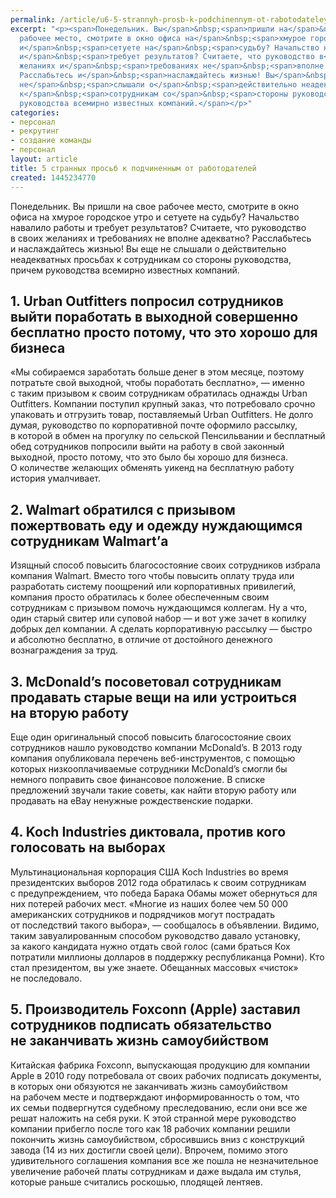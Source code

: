 ```yaml
---
permalink: /article/u6-5-strannyh-prosb-k-podchinennym-ot-rabotodateley
excerpt: "<p><span>Понедельник. Вы</span>&nbsp;<span>пришли на</span>&nbsp;<span>свое
  рабочее место, смотрите в окно офиса на</span>&nbsp;<span>хмурое городское утро
  и</span>&nbsp;<span>сетуете на</span>&nbsp;<span>судьбу? Начальство навалило работы
  и</span>&nbsp;<span>требует результатов? Считаете, что руководство в</span>&nbsp;<span>своих
  желаниях и</span>&nbsp;<span>требованиях не</span>&nbsp;<span>вполне адекватно?
  Расслабьтесь и</span>&nbsp;<span>наслаждайтесь жизнью! Вы</span>&nbsp;<span>еще
  не</span>&nbsp;<span>слышали о</span>&nbsp;<span>действительно неадекватных просьбах
  к</span>&nbsp;<span>сотрудникам со</span>&nbsp;<span>стороны руководства, причем
  руководства всемирно известных компаний.</span></p>"
categories:
- персонал
- рекрутинг
- создание команды
- персонал
layout: article
title: 5 странных просьб к подчиненным от работодателей
created: 1445234770
---
```

<p><span>Понедельник. Вы</span>&nbsp;<span>пришли на</span>&nbsp;<span>свое рабочее место, смотрите в окно офиса на</span>&nbsp;<span>хмурое городское утро и</span>&nbsp;<span>сетуете на</span>&nbsp;<span>судьбу? Начальство навалило работы и</span>&nbsp;<span>требует результатов? Считаете, что руководство в</span>&nbsp;<span>своих желаниях и</span>&nbsp;<span>требованиях не</span>&nbsp;<span>вполне адекватно? Расслабьтесь и</span>&nbsp;<span>наслаждайтесь жизнью! Вы</span>&nbsp;<span>еще не</span>&nbsp;<span>слышали о</span>&nbsp;<span>действительно неадекватных просьбах к</span>&nbsp;<span>сотрудникам со</span>&nbsp;<span>стороны руководства, причем руководства всемирно известных компаний.</span></p>
<h2>1. Urban Outfitters попросил сотрудников выйти поработать в&nbsp;выходной совершенно бесплатно просто потому, что это хорошо для бизнеса</h2>
<p>«Мы&nbsp;собираемся заработать больше денег в&nbsp;этом месяце, поэтому потратьте свой выходной, чтобы поработать бесплатно»,&nbsp;— именно с&nbsp;таким призывом к&nbsp;своим сотрудникам обратилась однажды Urban Outfitters. Компании поступил крупный заказ, что потребовало срочно упаковать и&nbsp;отгрузить товар, поставляемый Urban Outfitters. Не&nbsp;долго думая, руководство по&nbsp;корпоративной почте оформило рассылку, в&nbsp;которой в&nbsp;обмен на&nbsp;прогулку по&nbsp;сельской Пенсильвании и&nbsp;бесплатный обед сотрудников попросили выйти на&nbsp;работу в&nbsp;свой законный выходной, просто потому, что это было&nbsp;бы хорошо для бизнеса. О&nbsp;количестве желающих обменять уикенд на&nbsp;бесплатную работу история умалчивает.</p>
<h2>2. Walmart обратился с&nbsp;призывом пожертвовать еду и&nbsp;одежду нуждающимся сотрудникам Walmart’а</h2>
<p>Изящный способ повысить благосостояние своих сотрудников избрала компания Walmart. Вместо того чтобы повысить оплату труда или разработать систему поощрений или корпоративных привилегий, компания просто обратилась к&nbsp;более обеспеченным своим сотрудникам с&nbsp;призывом помочь нуждающимся коллегам. Ну&nbsp;а&nbsp;что, один старый свитер или суповой набор&nbsp;— и&nbsp;вот уже зачет в&nbsp;копилку добрых дел компании. А&nbsp;сделать корпоративную рассылку&nbsp;— быстро и&nbsp;абсолютно бесплатно, в&nbsp;отличие от&nbsp;достойного денежного вознаграждения за&nbsp;труд.</p>
<h2>3. McDonald’s посоветовал сотрудникам продавать старые вещи на&nbsp;или устроиться на&nbsp;вторую работу</h2>
<p>Еще один оригинальный способ повысить благосостояние своих сотрудников нашло руководство компании McDonald’s. В&nbsp;2013 году компания опубликовала перечень веб-инструментов, с&nbsp;помощью которых низкооплачиваемые сотрудники McDonald’s смогли&nbsp;бы немного поправить свое финансовое положение. В&nbsp;списке предложений звучали такие советы, как найти вторую работу или продавать на&nbsp;eBay ненужные рождественские подарки.</p>
<h2>4. Koch Industries диктовала, против кого голосовать на&nbsp;выборах</h2>
<p>Мультинациональная корпорация США Koch Industries во&nbsp;время президентских выборов 2012 года обратилась к&nbsp;своим сотрудникам с&nbsp;предупреждением, что победа Барака Обамы может обернуться для них потерей рабочих мест. «Многие из&nbsp;наших более чем 50&nbsp;000 американских сотрудников и&nbsp;подрядчиков могут пострадать от&nbsp;последствий такого выбора»,&nbsp;— сообщалось в&nbsp;объявлении. Видимо, таким завуалированным способом руководство давало установку, за&nbsp;какого кандидата нужно отдать свой голос (сами браться Кох потратили миллионы долларов в&nbsp;поддержку республиканца Ромни). Кто стал президентом, вы&nbsp;уже знаете. Обещанных массовых «чисток» не&nbsp;последовало.</p>
<h2>5. Производитель Foxconn (Apple) заставил сотрудников подписать обязательство не&nbsp;заканчивать жизнь самоубийством</h2>
<p>Китайская фабрика Foxconn, выпускающая продукцию для компании Apple в&nbsp;2010 году потребовала от&nbsp;своих рабочих подписать документы, в&nbsp;которых они обязуются не&nbsp;заканчивать жизнь самоубийством на&nbsp;рабочем месте и&nbsp;подтверждают информированность о&nbsp;том, что их&nbsp;семьи подвергнутся судебному преследованию, если они все&nbsp;же решат наложить на&nbsp;себя руки. К&nbsp;этой странной мере руководство компании прибегло после того как 18&nbsp;рабочих компании решили покончить жизнь самоубийством, сбросившись вниз с&nbsp;конструкций завода (14&nbsp;из&nbsp;них достигли своей цели). Впрочем, помимо этого удивительного соглашения компания все&nbsp;же пошла не&nbsp;незначительное увеличение рабочей платы сотрудникам и&nbsp;даже выдала им&nbsp;стулья, которые раньше считались роскошью, плодящей лентяев.</p>
